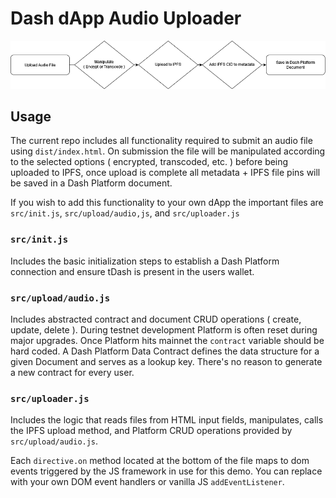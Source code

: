 # Dash dApp Audio Uploader

![alt text](diagram.png)

## Usage
The current repo includes all functionality required to submit an audio file using `dist/index.html`. On submission the file will be manipulated according to the selected options ( encrypted, transcoded, etc. ) before being uploaded to IPFS, once upload is complete all metadata + IPFS file pins will be saved in a Dash Platform document.

If you wish to add this functionality to your own dApp the important files are `src/init.js`, `src/upload/audio,js`, and `src/uploader.js`

### `src/init.js`
Includes the basic initialization steps to establish a Dash Platform connection and ensure tDash is present in the users wallet.

### `src/upload/audio.js`
Includes abstracted contract and document CRUD operations ( create, update, delete ). During testnet development Platform is often reset during major upgrades. Once Platform hits mainnet the `contract` variable should be hard coded. A Dash Platform Data Contract defines the data structure for a given Document and serves as a lookup key. There's no reason to generate a new contract for every user.

### `src/uploader.js`
Includes the logic that reads files from HTML input fields, manipulates, calls the IPFS upload method, and Platform CRUD operations provided by `src/upload/audio.js`.

Each `directive.on` method located at the bottom of the file maps to dom events triggered by the JS framework in use for this demo. You can replace with your own DOM event handlers or vanilla JS `addEventListener`.
